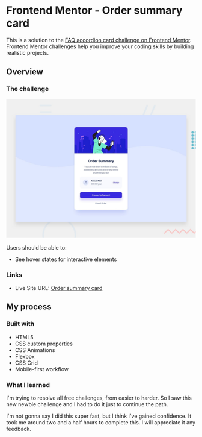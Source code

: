 # Frontend Mentor - Order summary card

This is a solution to the [FAQ accordion card challenge on Frontend Mentor](https://www.frontendmentor.io/challenges/faq-accordion-card-XlyjD0Oam). Frontend Mentor challenges help you improve your coding skills by building realistic projects. 

## Overview

### The challenge

![Design preview for the Order summary card coding challenge](./design/desktop-preview.jpg)


Users should be able to:

- See hover states for interactive elements

### Links

- Live Site URL: [Order summary card](https://guztrillo.github.io/TFM-order-summary-component-main/)

## My process

### Built with

- HTML5
- CSS custom properties
- CSS Animations
- Flexbox
- CSS Grid
- Mobile-first workflow

### What I learned

I'm trying to resolve all free challenges, from easier to harder. So I saw this new newbie challenge and I had to do it just to continue the path. 

I'm not gonna say I did this super fast, but I think I've gained confidence. It took me around two and a half hours to complete this. I will appreciate it any feedback.